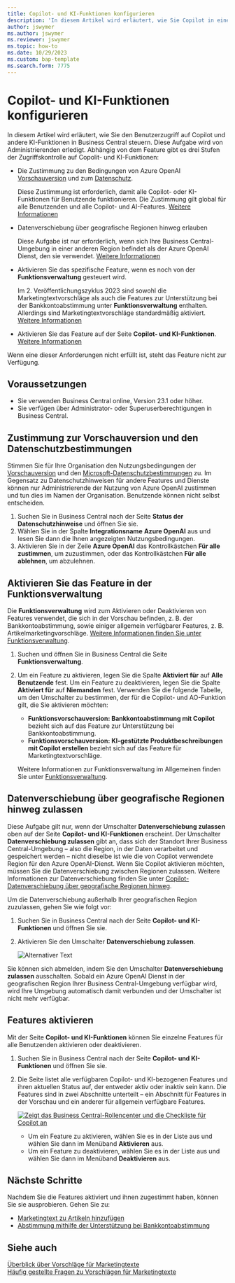 ```yaml
---
title: Copilot- und KI-Funktionen konfigurieren
description: 'In diesem Artikel wird erläutert, wie Sie Copilot in einer Umgebung aktivieren.'
author: jswymer
ms.author: jswymer
ms.reviewer: jswymer
ms.topic: how-to
ms.date: 10/29/2023
ms.custom: bap-template
ms.search.form: 7775
---
```


# <a name="configure-copilot-and-ai-capabilities"></a>Copilot- und KI-Funktionen konfigurieren

<!--[!INCLUDE[ai-preview](includes/ai-preview.md)]-->

<!--This article explains how you can control the ability to create AI-powered item marketing text with Copilot for your organization. This task is done by an admin. There are two requirements that you must fulfill to make the feature available to users:-->

In diesem Artikel wird erläutert, wie Sie den Benutzerzugriff auf Copilot und andere KI-Funktionen in Business Central steuern. Diese Aufgabe wird von Administrierenden erledigt. Abhängig von dem Feature gibt es drei Stufen der Zugriffskontrolle auf Copolit- und KI-Funktionen:

- Die Zustimmung zu den Bedingungen von Azure OpenAI [Vorschauversion](https://dynamics.microsoft.com/legaldocs/supp-dynamics365-preview/) und zum [Datenschutz](https://go.microsoft.com/fwlink/?LinkId=521839).

   Diese Zustimmung ist erforderlich, damit alle Copilot- oder KI-Funktionen für Benutzende funktionieren. Die Zustimmung gilt global für alle Benutzenden und alle Copilot- und AI-Features. [Weitere Informationen](#consent-to-preview-and-privacy-terms)

- Datenverschiebung über geografische Regionen hinweg erlauben

  Diese Aufgabe ist nur erforderlich, wenn sich Ihre Business Central-Umgebung in einer anderen Region befindet als der Azure OpenAI Dienst, den sie verwendet. [Weitere Informationen](#allow-data-movement-across-geographies)

- Aktivieren Sie das spezifische Feature, wenn es noch von der **Funktionsverwaltung** gesteuert wird.

  Im 2. Veröffentlichungszyklus 2023 sind sowohl die Marketingtextvorschläge als auch die Features zur Unterstützung bei der Bankkontoabstimmung unter **Funktionsverwaltung** enthalten. Allerdings sind Marketingtextvorschläge standardmäßig aktiviert. [Weitere Informationen](#enable-feature-in-feature-management)

- Aktivieren Sie das Feature auf der Seite **Copilot- und KI-Funktionen**. [Weitere Informationen](#activate-features)

Wenn eine dieser Anforderungen nicht erfüllt ist, steht das Feature nicht zur Verfügung.

## <a name="prerequisites"></a>Voraussetzungen

- Sie verwenden Business Central online, Version 23.1 oder höher. <!--[preview version](ai-preview-getstarted.md) of Business Central that's enabled for Copilot.-->
- Sie verfügen über Administrator- oder Superuserberechtigungen in Business Central.  <!--For more information, go to [Configure AI-powered item marketing text with Copilot](enable-ai.md).-->

## <a name="allow-data-movement-across-geographies"></a>Zustimmung zur Vorschauversion und den Datenschutzbestimmungen

Stimmen Sie für Ihre Organisation den Nutzungsbedingungen der [Vorschauversion](https://dynamics.microsoft.com/legaldocs/supp-dynamics365-preview/) und den [Microsoft-Datenschutzbestimmungen](https://go.microsoft.com/fwlink/?LinkId=521839) zu. Im Gegensatz zu Datenschutzhinweisen für andere Features und Dienste können nur Administrierende der Nutzung von Azure OpenAI zustimmen und tun dies im Namen der Organisation. Benutzende können nicht selbst entscheiden.   

1. Suchen Sie in Business Central nach der Seite **Status der Datenschutzhinweise** und öffnen Sie sie.
2. Wählen Sie in der Spalte **Integrationsname** **Azure OpenAI** aus und lesen Sie dann die Ihnen angezeigten Nutzungsbedingungen.
3. Aktivieren Sie in der Zeile **Azure OpenAI** das Kontrollkästchen **Für alle zustimmen**, um zuzustimmen, oder das Kontrollkästchen **Für alle ablehnen**, um abzulehnen.

## <a name="activate-features"></a>Aktivieren Sie das Feature in der Funktionsverwaltung

Die **Funktionsverwaltung** wird zum Aktivieren oder Deaktivieren von Features verwendet, die sich in der Vorschau befinden, z. B. der Bankkontoabstimmung, sowie einiger allgemein verfügbarer Features, z. B. Artikelmarketingvorschläge. [Weitere Informationen finden Sie unter Funktionsverwaltung](/dynamics365/business-central/dev-itpro/administration/feature-management).

1. Suchen und öffnen Sie in Business Central die Seite **Funktionsverwaltung**.
2. Um ein Feature zu aktivieren, legen Sie die Spalte **Aktiviert für** auf **Alle Benutzende** fest. Um ein Feature zu deaktivieren, legen Sie die Spalte **Aktiviert für** auf **Niemanden** fest. Verwenden Sie die folgende Tabelle, um den Umschalter zu bestimmen, der für die Copilot- und AO-Funktion gilt, die Sie aktivieren möchten:

   - **Funktionsvorschauversion: Bankkontoabstimmung mit Copilot** bezieht sich auf das Feature zur Unterstützung bei Bankkontoabstimmung.
   - **Funktionsvorschauversion: KI-gestützte Produktbeschreibungen mit Copilot erstellen** bezieht sich auf das Feature für Marketingtextvorschläge.

   Weitere Informationen zur Funktionsverwaltung im Allgemeinen finden Sie unter [Funktionsverwaltung](/dynamics365/business-central/dev-itpro/administration/feature-management).

## <a name="enable-feature-in-feature-management"></a>Datenverschiebung über geografische Regionen hinweg zulassen

Diese Aufgabe gilt nur, wenn der Umschalter **Datenverschiebung zulassen** oben auf der Seite **Copilot- und KI-Funktionen** erscheint. Der Umschalter **Datenverschiebung zulassen** gibt an, dass sich der Standort Ihrer Business Central-Umgebung – also die Region, in der Daten verarbeitet und gespeichert werden – nicht dieselbe ist wie die von Copilot verwendete Region für den Azure OpenAI-Dienst. Wenn Sie Copilot aktivieren möchten, müssen Sie die Datenverschiebung zwischen Regionen zulassen. Weitere Informationen zur Datenverschiebung finden Sie unter [Copilot-Datenverschiebung über geografische Regionen hinweg](ai-copilot-data-movement.md). 

Um die Datenverschiebung außerhalb Ihrer geografischen Region zuzulassen, gehen Sie wie folgt vor:

1. Suchen Sie in Business Central nach der Seite **Copilot- und KI-Funktionen** und öffnen Sie sie.
1. Aktivieren Sie den Umschalter **Datenverschiebung zulassen**.

   ![![Alternativer Text](allow-data-movement.png)](allow-data-movement.png)

Sie können sich abmelden, indem Sie den Umschalter **Datenverschiebung zulassen** ausschalten. Sobald ein Azure OpenAI Dienst in der geografischen Region Ihrer Business Central-Umgebung verfügbar wird, wird Ihre Umgebung automatisch damit verbunden und der Umschalter ist nicht mehr verfügbar. 


<!--
| Australia, United Kingdom, United States | Within the respective geographical region |
| Europe, France, Germany, Norway, Switzerland  | Sweden or Switzerland |
| Asia Pacific, Brazil, Canada, India, Japan, Singapore, South Africa, South Korea, United Arab Emirates  | United States |-->



<!--Note

If your environment is hosted in North America, Copilot will use an Azure OpenAI endpoint in North America to process your data.
If your environment is hosted in Europe, Copilot will use an Azure OpenAI endpoint in Europe to process your data.
If your environment is hosted anywhere else, Copilot will use an Azure OpenAI endpoint outside of the region in which the environment is hosted.
To opt in 

Copilot and other AI capabilities use Azure OpenAI Service.  and are provided by default to only those customers with environments that have United States as their geography for data processing and storage. While the Azure OpenAI Service is available in multiple geographies including Australia, Canada, United States, France, Japan and UK, Copilot does not follow the same regional rollout schedule.

Meanwhile, customers with environments outside the United States can use Copilot AI features by opting in to share relevant data with the Azure OpenAI Service in United States or Switzerland.

The information in the following table outlines the Azure OpenAI service that's used by the Copilot services based on the geography of their Dynamics 365 environment when they opt-in to share data.-->
## <a name="granting-user-access"></a>Features aktivieren

Mit der Seite **Copilot- und KI-Funktionen** können Sie einzelne Features für alle Benutzenden aktivieren oder deaktivieren.

1. Suchen Sie in Business Central nach der Seite **Copilot- und KI-Funktionen** und öffnen Sie sie.

1. Die Seite listet alle verfügbaren Copilot- und KI-bezogenen Features und ihren aktuellen Status auf, der entweder aktiv oder inaktiv sein kann. Die Features sind in zwei Abschnitte unterteilt – ein Abschnitt für Features in der Vorschau und ein anderer für allgemein verfügbare Features. 

   [![Zeigt das Business Central-Rollencenter und die Checkliste für Copilot an](media/copilot-and-ai-capabilties-page.svg)](media/copilot-and-ai-capabilties-page.svg#lightbox)

   - Um ein Feature zu aktivieren, wählen Sie es in der Liste aus und wählen Sie dann im Menüband **Aktivieren** aus.
   - Um ein Feature zu deaktivieren, wählen Sie es in der Liste aus und wählen Sie dann im Menüband **Deaktivieren** aus. 


## <a name="next-steps"></a>Nächste Schritte

Nachdem Sie die Features aktiviert und ihnen zugestimmt haben, können Sie sie ausprobieren. Gehen Sie zu:

- [Marketingtext zu Artikeln hinzufügen](item-marketing-text.md) 
- [Abstimmung mithilfe der Unterstützung bei Bankkontoabstimmung](bank-reconciliation-with-copilot.md) 

## <a name="see-also"></a>Siehe auch

[Überblick über Vorschläge für Marketingtexte](ai-overview.md)   
[Häufig gestellte Fragen zu Vorschlägen für Marketingtexte](faqs-marketing-text.md)  
